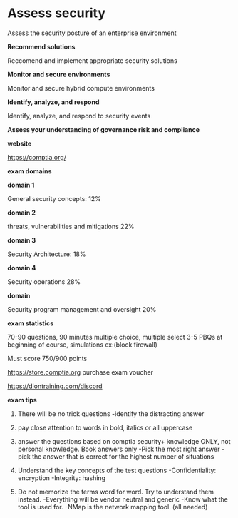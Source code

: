 # Assess security

Assess the security posture of an enterprise environment

**Recommend solutions**

Reccomend and implement appropriate security solutions

**Monitor and secure environments**

Monitor and secure hybrid compute environments

**Identify, analyze, and respond**

Identify, analyze, and respond to security events

**Assess your understanding of governance risk and compliance**



**website**

https://comptia.org/

**exam domains**

**domain 1**

General security concepts: 12%

**domain 2**

threats, vulnerabilities and mitigations 22%

**domain 3**

Security Architecture: 18%

**domain 4**

Security operations 28%

**domain**

Security program management and oversight 20%

**exam statistics**

70-90 questions, 90 minutes
multiple choice, multiple select
3-5 PBQs at beginning of course, simulations ex:(block firewall)

Must score 750/900 points

https://store.comptia.org
purchase exam voucher

https://diontraining.com/discord

**exam tips**

1. There will be no trick questions
    -identify the distracting answer

2. pay close attention to words in bold, italics or all uppercase

3. answer the questions based on comptia security+ knowledge ONLY, not personal knowledge. Book answers only
    -Pick the most right answer 
    -pick the answer that is correct for the highest number of situations

4. Understand the key concepts of the test questions
    -Confidentiality: encryption
    -Integrity: hashing

5. Do not memorize the terms word for word. Try to understand them instead.
    -Everything will be vendor neutral and generic
    -Know what the tool is used for.
    -NMap is the network mapping tool. (all needed)
